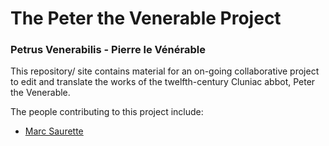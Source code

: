 # The Peter the Venerable Project
### Petrus Venerabilis - Pierre le Vénérable

This repository/ site contains material for an on-going collaborative project to edit and translate the works of the twelfth-century Cluniac abbot, Peter the Venerable.

The people contributing to this project include:

- [Marc Saurette](https://github.com/MarcSaurette)
